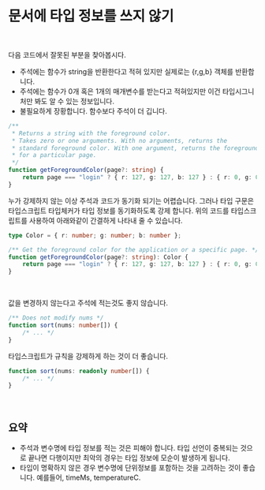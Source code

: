 # 문서에 타입 정보를 쓰지 않기

</br>

다음 코드에서 잘못된 부분을 찾아봅시다.

- 주석에는 함수가 string을 반환한다고 적혀 있지만 실제로는 {r,g,b} 객체를 반환합니다.
- 주석에는 함수가 0개 혹은 1개의 매개변수를 받는다고 적혀있지만 이건 타입시그니처만 봐도 알 수 있는 정보입니다.
- 불필요하게 장황합니다. 함수보다 주석이 더 깁니다.

```ts
/**
 * Returns a string with the foreground color.
 * Takes zero or one arguments. With no arguments, returns the
 * standard foreground color. With one argument, returns the foreground color
 * for a particular page.
 */
function getForegroundColor(page?: string) {
	return page === "login" ? { r: 127, g: 127, b: 127 } : { r: 0, g: 0, b: 0 };
}
```

누가 강제하지 않는 이상 주석과 코드가 동기화 되기는 어렵습니다. 그러나 타입 구문은 타입스크립트 타입체커가 타입 정보를 동기화하도록 강제 합니다.
위의 코드를 타입스크립트를 사용하여 아래와같이 간결하게 나타내 줄 수 있습니다.

```ts
type Color = { r: number; g: number; b: number };

/** Get the foreground color for the application or a specific page. */
function getForegroundColor(page?: string): Color {
	return page === "login" ? { r: 127, g: 127, b: 127 } : { r: 0, g: 0, b: 0 };
}
```

</br>

값을 변경하지 않는다고 주석에 적는것도 좋지 않습니다.

```ts
/** Does not modify nums */
function sort(nums: number[]) {
	/* ... */
}
```

타입스크립트가 규칙을 강제하게 하는 것이 더 좋습니다.

```ts
function sort(nums: readonly number[]) {
	/* ... */
}
```

</br>

## 요약

- 주석과 변수명에 타입 정보를 적는 것은 피해야 합니다. 타입 선언이 중복되는 것으로 끝나면 다행이지만 최악의 경우는 타입 정보에 모순이 발생하게 됩니다.
- 타입이 명확하지 않은 경우 변수명에 단위정보를 포함하는 것을 고려하는 것이 좋습니다. 예를들어, timeMs, temperatureC.
